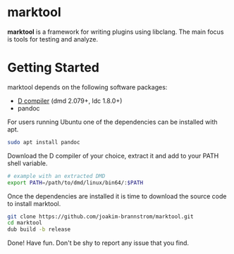 # marktool

**marktool** is a framework for writing plugins using libclang. The main focus
is tools for testing and analyze.

# Getting Started

marktool depends on the following software packages:

 * [D compiler](https://dlang.org/download.html) (dmd 2.079+, ldc 1.8.0+)
 * pandoc

For users running Ubuntu one of the dependencies can be installed with apt.
```sh
sudo apt install pandoc
```

Download the D compiler of your choice, extract it and add to your PATH shell
variable.
```sh
# example with an extracted DMD
export PATH=/path/to/dmd/linux/bin64/:$PATH
```

Once the dependencies are installed it is time to download the source code to install marktool.
```sh
git clone https://github.com/joakim-brannstrom/marktool.git
cd marktool
dub build -b release
```

Done! Have fun.
Don't be shy to report any issue that you find.
